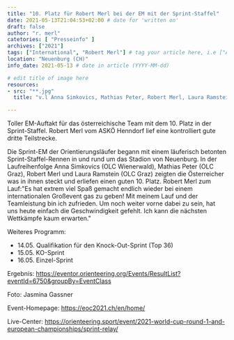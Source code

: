 ```yaml
---
title: "10. Platz für Robert Merl bei der EM mit der Sprint-Staffel"
date: 2021-05-13T21:04:53+02:00 # date for 'written on'
draft: false
author: "r. merl"
catetories: [ "Presseinfo" ]
archives: ["2021"]
tags: ["International", "Robert Merl"] # tag your article here, i.e ["Austria Cup", "Robert Merl"]
location: "Neuenburg (CH)"
info_date: 2021-05-13 # date in article (YYYY-MM-dd)

# edit title of image here
resources:
- src: "**.jpg"
  title: "v.l Anna Simkovics, Mathias Peter, Robert Merl, Laura Ramstein"

---
```


Toller EM-Auftakt für das österreichische Team mit dem 10. Platz in der Sprint-Staffel. Robert Merl vom ASKÖ Henndorf lief eine kontrolliert gute dritte Teilstrecke.

<!--more-->

Die Sprint-EM der Orientierungsläufer begann mit einem läuferisch betonten Sprint-Staffel-Rennen in und rund um das Stadion von Neuenburg. In der Laufreihenfolge Anna Simkovics (OLC Wienerwald), Mathias Peter (OLC Graz), Robert Merl und Laura Ramstein (OLC Graz) zeigten die Österreicher was in ihnen steckt und erliefen einen guten 10. Platz. Robert Merl zum Lauf:"Es hat extrem viel Spaß gemacht endlich wieder bei einem internationalen Großevent gas zu geben! Mit meinem Lauf und der Teamleistung bin ich zufrieden. Um noch weiter vorne dabei zu sein, hat uns heute einfach die Geschwindigkeit gefehlt. Ich kann die nächsten Wettkämpfe kaum erwarten."

Weiteres Programm:

+ 14.05. Qualifikation für den Knock-Out-Sprint (Top 36)
+ 15.05. KO-Sprint
+ 16.05. Einzel-Sprint

Ergebnis: https://eventor.orienteering.org/Events/ResultList?eventId=6750&groupBy=EventClass

Foto: Jasmina Gassner

Event-Homepage: https://eoc2021.ch/en/home/

Live-Center: https://orienteering.sport/event/2021-world-cup-round-1-and-european-championships/sprint-relay/


